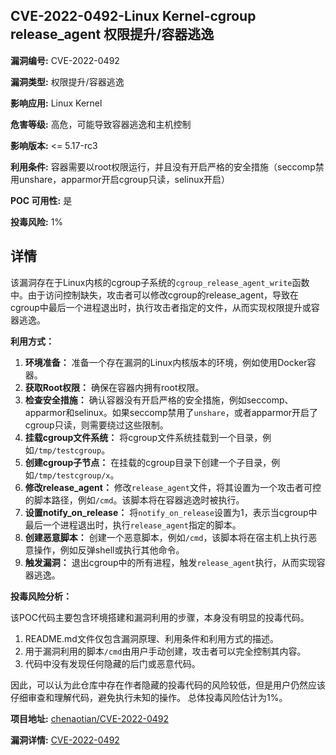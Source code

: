 ## CVE-2022-0492-Linux Kernel-cgroup release_agent 权限提升/容器逃逸

**漏洞编号:** CVE-2022-0492

**漏洞类型:** 权限提升/容器逃逸

**影响应用:** Linux Kernel

**危害等级:** 高危，可能导致容器逃逸和主机控制

**影响版本:** <= 5.17-rc3

**利用条件:** 容器需要以root权限运行，并且没有开启严格的安全措施（seccomp禁用unshare，apparmor开启cgroup只读，selinux开启）

**POC 可用性:** 是

**投毒风险:** 1%

## 详情

该漏洞存在于Linux内核的cgroup子系统的`cgroup_release_agent_write`函数中。由于访问控制缺失，攻击者可以修改cgroup的release_agent，导致在cgroup中最后一个进程退出时，执行攻击者指定的文件，从而实现权限提升或容器逃逸。

**利用方式：**

1.  **环境准备：** 准备一个存在漏洞的Linux内核版本的环境，例如使用Docker容器。
2.  **获取Root权限：** 确保在容器内拥有root权限。
3.  **检查安全措施：** 确认容器没有开启严格的安全措施，例如seccomp、apparmor和selinux。如果seccomp禁用了`unshare`，或者apparmor开启了cgroup只读，则需要绕过这些限制。
4.  **挂载cgroup文件系统：** 将cgroup文件系统挂载到一个目录，例如`/tmp/testcgroup`。
5.  **创建cgroup子节点：** 在挂载的cgroup目录下创建一个子目录，例如`/tmp/testcgroup/x`。
6.  **修改release_agent：** 修改`release_agent`文件，将其设置为一个攻击者可控的脚本路径，例如`/cmd`。该脚本将在容器逃逸时被执行。
7.  **设置notify_on_release：** 将`notify_on_release`设置为1，表示当cgroup中最后一个进程退出时，执行`release_agent`指定的脚本。
8.  **创建恶意脚本：** 创建一个恶意脚本，例如`/cmd`，该脚本将在宿主机上执行恶意操作，例如反弹shell或执行其他命令。
9.  **触发漏洞：** 退出cgroup中的所有进程，触发`release_agent`执行，从而实现容器逃逸。

**投毒风险分析：**

该POC代码主要包含环境搭建和漏洞利用的步骤，本身没有明显的投毒代码。

1.  README.md文件仅包含漏洞原理、利用条件和利用方式的描述。
2.  用于漏洞利用的脚本`/cmd`由用户手动创建，攻击者可以完全控制其内容。
3.  代码中没有发现任何隐藏的后门或恶意代码。

因此，可以认为此仓库中存在作者隐藏的投毒代码的风险较低，但是用户仍然应该仔细审查和理解代码，避免执行未知的操作。 总体投毒风险估计为1%。

**项目地址:** [chenaotian/CVE-2022-0492](https://github.com/chenaotian/CVE-2022-0492)

**漏洞详情:** [CVE-2022-0492](https://nvd.nist.gov/vuln/detail/CVE-2022-0492)